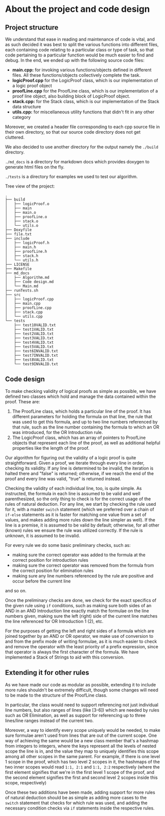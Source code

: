 # About the project and code design

## Project structure

We understand that ease in reading and maintenance of code is vital, and as such decided it was best to split the various functions into different files, each containing code relating to a particular class or type of task, so that code pertaining to a particular function would be much easier to find and debug. In the end, we ended up with the following source code files:

- **main.cpp:** for invoking various functions/objects defined in different files. All these functions/objects collectively complete the task.
- **logicProof.cpp** for the LogicProof class, which is our implementation of a logic proof object
- **proofLine.cpp** for the ProofLine class, which is our implementation of a proof line object, also building block of LogicProof object.
- **stack.cpp:** for the Stack class, which is our implementation of the Stack data structure
- **utils.cpp:**  for miscellaneous utility functions that didn't fit in any other category

Moreover, we created a header file corresponding to each cpp source file in their own directory, so that our source code directory does not get cluttered.

We also decided to use another directory for the output namely the `./build` directory.

`./md_docs` is a directory for markdown docs which provides doxygen to generate html files on the fly.

`./tests` is a directory for examples we used to test our algorithm.

Tree view of the project:

```
.
├── build
│   ├── logicProof.o
│   ├── main
│   ├── main.o
│   ├── proofLine.o
│   ├── stack.o
│   └── utils.o
├── Doxyfile
├── file.txt
├── include
│   ├── logicProof.h
│   ├── main.h
│   ├── proofLine.h
│   ├── stack.h
│   └── utils.h
├── LICENSE
├── Makefile
├── md_docs
│   ├── Algorithm.md
│   ├── Code design.md
│   └── Main.md
├── runTests.sh
├── src
│   ├── logicProof.cpp
│   ├── main.cpp
│   ├── proofLine.cpp
│   ├── stack.cpp
│   └── utils.cpp
└── tests
    ├── test10VALID.txt
    ├── test1VALID.txt
    ├── test2VALID.txt
    ├── test3VALID.txt
    ├── test4VALID.txt
    ├── test5VALID.txt
    ├── test6INVALID.txt
    ├── test7INVALID.txt
    ├── test8VALID.txt
    └── test9INVALID.txt
```

## Code design

To make checking validity of logical proofs as simple as possible, we have defined two classes which hold and manage the data contained within the proof. These are:

1. The ProofLine class, which holds a particular line of the proof. It has different parameters for holding the formula on that line, the rule that was used to get this formula, and up to two line numbers referenced by that rule, such as the line number containing the formula to which an OR was introduced, for the OR Introduction rule.
2. The LogicProof class, which has an array of pointers to ProofLine objects that represent each line of the proof, as well as additional helpful properties like the length of the proof.

Our algorithm for figuring out the validity of a logic proof is quite straightforward. Given a proof, we iterate through every line in order, checking its validity. If any line is determined to be invalid, the iteration is halted there and "false" is returned; otherwise, if we reach the end of the proof and every line was valid, "true" is returned instead.

Checking the validity of each individual line, too, is quite simple. As instructed, the formula in each line is assumed to be valid and well parenthesized, so the only thing to check is for the correct usage of the rules of natural deduction. For any line, we start by checking the rule used for it, with a master `switch` statement (which we preferred over a chain of `if-else` statements as it is faster for matching one value from a set of values, and makes adding more rules down the line simpler as well). If the line is a premise, it is assumed to be valid by default; otherwise, for all other (known) rules we ensure the rule was utilized correctly. If the rule is unknown, it is assumed to be invalid.

For every rule we do some basic preliminary checks, such as:

- making sure the correct operator was added to the formula at the correct position for introduction rules
- making sure the correct operator was removed from the formula from the correct position for elimination rules
- making sure any line numbers referenced by the rule are positive and occur before the current line

and so on.

Once the preliminary checks are done, we check for the exact specifics of the given rule using `if` conditions, such as making sure both sides of an AND in an AND Introduction line exactly match the formulae on the line numbers given, making sure the left (right) side of the current line matches the line referenced for OR Introduction 1 (2), etc.

For the purposes of getting the left and right sides of a formula which are joined together by an AND or OR operator, we make use of conversion to and from the prefix mode of writing formulae, as it is much easier to check and remove the operator with the least priority of a prefix expression, since that operator is always the first character of the formula. We have implemented a Stack of Strings to aid with this conversion.

## Extending it for other rules

As we have made our code as modular as possible, extending it to include more rules shouldn't be extremely difficult, though some changes will need to be made to the structure of the ProofLine class.

In particular, the class would need to support referencing not just individual line numbers, but also ranges of lines (like [3-6]) which are needed by rules such as OR Elimination, as well as support for referencing up to three lines/line ranges instead of the current two.

Moreover, a way to identify every scope uniquely would be needed, to make sure formulae aren't used from lines that are out of the current scope. One way of achieving the same would be a new class member that's a hashmap from integers to integers, where the keys represent all the levels of nested scope the line is in, and the value they map to uniquely identifies this scope among all other scopes in the same parent. For example, if there is one level 1 scope in the proof, which has two level 2 scopes in it, the hashmaps of the two inner scopes would read `1:1, 2:1` and `1:1, 2:2` respectively (where the first element signifies that we're in the first level 1 scope of the proof, and the second element signifies the first and second level 2 scopes inside this scope, respectively)

Once these two additions have been made, adding support for more rules of natural deduction should be as simple as adding more cases to the `switch` statement that checks for which rule was used, and adding the necessary condition checks via `if` statements inside the respective rules.
